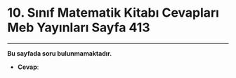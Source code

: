# 10. Sınıf Matematik Kitabı Cevapları Meb Yayınları Sayfa 413

---

**Bu sayfada soru bulunmamaktadır.**

-   **Cevap**: